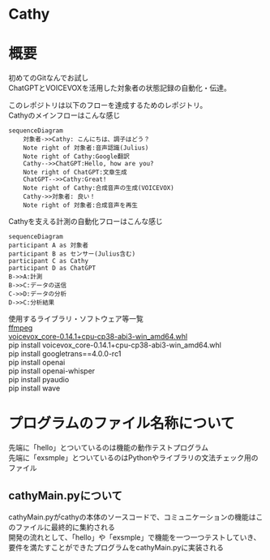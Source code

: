 # Cathy

# 概要
初めてのGitなんでお試し  
ChatGPTとVOICEVOXを活用した対象者の状態記録の自動化・伝達。

このレポジトリは以下のフローを達成するためのレポジトリ。  
Cathyのメインフローはこんな感じ  
```mermaid
sequenceDiagram
    対象者->>Cathy: こんにちは、調子はどう？
    Note right of 対象者:音声認識(Julius)
    Note right of Cathy:Google翻訳
    Cathy-->>ChatGPT:Hello, how are you?
    Note right of ChatGPT:文章生成
    ChatGPT-->>Cathy:Great!
    Note right of Cathy:合成音声の生成(VOICEVOX)
    Cathy->>対象者: 良い！
    Note right of 対象者:合成音声を再生
```
Cathyを支える計測の自動化フローはこんな感じ  
```mermaid
sequenceDiagram
participant A as 対象者
participant B as センサー(Julius含む)
participant C as Cathy
participant D as ChatGPT
B->>A:計測
B->>C:データの送信
C->>D:データの分析
D->>C:分析結果
```


使用するライブラリ・ソフトウェア等一覧  
[ffmpeg](https://ffmpeg.org)  
[voicevox_core-0.14.1+cpu-cp38-abi3-win_amd64.whl](https://github.com/VOICEVOX/voicevox_core/releases/download/0.14.1/voicevox_core-0.14.1+cpu-cp38-abi3-win_amd64.whl)  
pip install voicevox_core-0.14.1+cpu-cp38-abi3-win_amd64.whl  
pip install googletrans==4.0.0-rc1  
pip install openai  
pip install openai-whisper  
pip install pyaudio  
pip install wave  

# プログラムのファイル名称について  
先端に「hello」とついているのは機能の動作テストプログラム  
先端に「exsmple」とついているのはPythonやライブラリの文法チェック用のファイル  
## cathyMain.pyについて  
cathyMain.pyがcathyの本体のソースコードで、コミュニケーションの機能はこのファイルに最終的に集約される  
開発の流れとして、「hello」や「exsmple」で機能を一つ一つテストしていき、要件を満たすことができたプログラムをcathyMain.pyに実装される
